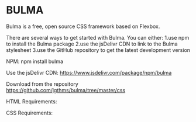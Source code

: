 # BULMA

Bulma is a free, open source CSS framework based on Flexbox.

There are several ways to get started with Bulma. You can either:
1.use npm to install the Bulma package
2.use the jsDelivr CDN to link to the Bulma stylesheet
3.use the GitHub repository to get the latest development version

NPM:
npm install bulma

Use the jsDelivr CDN:
https://www.jsdelivr.com/package/npm/bulma

Download from the repository
https://github.com/jgthms/bulma/tree/master/css

HTML Requirements:
<meta name="viewport" content="width=device-width, initial-scale=1">

CSS Requirements:
<link rel="stylesheet" href="https://cdn.jsdelivr.net/npm/bulma@0.9.0/css/bulma.min.css">

